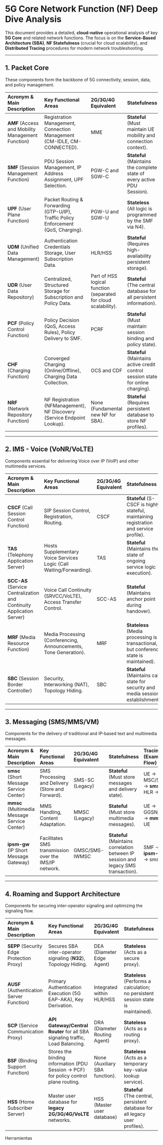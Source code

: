 # 5G Core Network Function (NF) Deep Dive Analysis

This document provides a detailed, **cloud-native** operational analysis of key **5G Core** and related network functions. The focus is on the **Service-Based Architecture (SBA)**, **NF Statefulness** (crucial for cloud scalability), and **Distributed Tracing** procedures for modern network troubleshooting.

---

## 1. Packet Core

These components form the backbone of 5G connectivity, session, data, and policy management.

| Acronym & Main Description | Key Functional Areas | 2G/3G/4G Equivalent | Statefulness | Tracing (Example Flow) |
| :--- | :--- | :--- | :--- | :--- |
| **AMF** (Access and Mobility Management Function) | Registration Management, Connection Management (CM-IDLE, CM-CONNECTED). | MME | **Stateful** (Must maintain UE mobility and connection context). | UE → gNB → **AMF** (Authentication) → AUSF → UDM |
| **SMF** (Session Management Function) | PDU Session Management, IP Address Assignment, UPF Selection. | PGW-C and SGW-C | **Stateful** (Maintains the complete state of every active PDU Session). | AMF → **SMF** → UPF (N4 Session Setup) → PCF |
| **UPF** (User Plane Function) | Packet Routing & Forwarding (GTP-U/IP), Traffic Policy Enforcement (QoS, Charging). | PGW-U and SGW-U | **Stateless** (All logic is programmed by the SMF via N4). | SMF → **UPF** (Tunnel ID) → gNB → Data Network |
| **UDM** (Unified Data Management) | Authentication Credentials Storage, User Subscription Data. | HLR/HSS | **Stateful** (Requires high-availability persistent storage). | AMF → **UDM** (Subscription Retrieval) → AMF |
| **UDR** (User Data Repository) | Centralized, Structured Storage for Subscription and Policy Data. | Part of HSS logical function (separated for cloud scalability). | **Stateful** (The central database for all persistent information). | UDM → **UDR** (Nudr\_DR\_Query) → UDM |
| **PCF** (Policy Control Function) | Policy Decision (QoS, Access Rules), Policy Delivery to SMF. | PCRF | **Stateful** (Must maintain session binding and policy state). | UDM → **PCF** (Retrieve Policy) → SMF |
| **CHF** (Charging Function) | Converged Charging (Online/Offline), Charging Data Collection. | OCS and CDF | **Stateful** (Maintains active credit control session state for online charging). | SMF → **CHF** (Credit Request) → SMF |
| **NRF** (Network Repository Function) | NF Registration (NFManagement), NF Discovery (Service Endpoint Lookup). | None (Fundamental new NF for SBA). | **Stateful** (Requires persistent database to store NF profiles). | AMF → **NRF** (NFDiscovery) → AMF → SMF |

---

## 2. IMS - Voice (VoNR/VoLTE)

Components essential for delivering Voice over IP (VoIP) and other multimedia services.

| Acronym & Main Description | Key Functional Areas | 2G/3G/4G Equivalent | Statefulness | Tracing (Example Flow) |
| :--- | :--- | :--- | :--- | :--- |
| **CSCF** (Call Session Control Function) | SIP Session Control, Registration, Routing. | CSCF | **Stateful** (S-CSCF is highly stateful, maintaining registration and service profile). | P-CSCF → I-CSCF → **S-CSCF** → TAS |
| **TAS** (Telephony Application Server) | Hosts Supplementary Voice Services Logic (Call Waiting/Forwarding). | TAS | **Stateful** (Maintains the state of ongoing service logic execution). | S-CSCF → **TAS** (Service Execution) → S-CSCF |
| **SCC-AS** (Service Centralization and Continuity Application Server) | Voice Call Continuity (SRVCC/VoLTE), Access Transfer Control. | SCC-AS | **Stateful** (Maintains anchor point during handover). | MME → **SCC-AS** (Anchor Update) → MSC |
| **MRF** (Media Resource Function) | Media Processing (Conferencing, Announcements, Tone Generation). | MRF | **Stateless** (Media processing is transactional, but conference state is maintained). | S-CSCF → **MRF** (Mg Request) → SBC |
| **SBC** (Session Border Controller) | Security, Interworking (NAT), Topology Hiding. | SBC | **Stateful** (Maintains call state for security and media session establishment). | External IP Network → **SBC** → P-CSCF |

---

## 3. Messaging (SMS/MMS/VM)

Components for the delivery of traditional and IP-based text and multimedia messages.

| Acronym & Main Description | Key Functional Areas | 2G/3G/4G Equivalent | Statefulness | Tracing (Example Flow) |
| :--- | :--- | :--- | :--- | :--- |
| **smsc** (Short Message Service Center) | SMS Processing and Delivery (Store and Forward). | SMS-SC (Legacy) | **Stateful** (Must store messages and delivery state). | UE → MSC/SGSN → **smsc** → HLR → UE |
| **mmsc** (Multimedia Message Service Center) | MMS Handling, Content Adaptation. | MMSC (Legacy) | **Stateful** (Must store multimedia messages). | UE → GGSN/PGW → **mmsc** → UE |
| **ipsm-gw** (IP Short Message Gateway) | Facilitates SMS transmission over the IMS/IP network. | GMSC/SMS-IWMSC | **Stateful** (Maintains correlation between IP session and legacy SMS transaction). | SMF → **ipsm-gw** → smsc |

---

## 4. Roaming and Support Architecture

Components for securing inter-operator signaling and optimizing the signaling flow.

| Acronym & Main Description | Key Functional Areas | 2G/3G/4G Equivalent | Statefulness | Tracing (Example Flow) |
| :--- | :--- | :--- | :--- | :--- |
| **SEPP** (Security Edge Protection Proxy) | Secures SBA inter-operator signaling (**N32**), Topology Hiding. | DEA (Diameter Edge Agent) | **Stateless** (Acts as a secure proxy). | V-NRF → V-**SEPP** → H-**SEPP** → H-NRF |
| **AUSF** (Authentication Server Function) | Primary Authentication Execution (5G EAP-AKA), Key Derivation. | Integrated within HLR/HSS | **Stateless** (Performs a calculation; no persistent session state is maintained). | AMF → **AUSF** → UDM → **AUSF** → AMF |
| **SCP** (Service Communication Proxy) | **API Gateway/Central Router** for all SBA signaling traffic, Load Balancing. | DRA (Diameter Routing Agent) | **Stateless** (Acts as a routing proxy). | AMF → **SCP** (Route to SMF) → SMF |
| **BSF** (Binding Support Function) | Stores the binding information (PDU Session $\to$ PCF) for policy control plane routing. | None (Auxiliary SBA function). | **Stateless** (Acts as a temporary key-value lookup service). | SMF → **BSF** (Store Binding) → PCF → **BSF** |
| **HSS** (Home Subscriber Server) | Master user database for **legacy 2G/3G/4G/VoLTE** networks. | HSS (Master user database) | **Stateful** (The central, persistent database for all legacy user profiles). | MME → **HSS** (Attach Request - Diameter) → MME |











Herramientas

